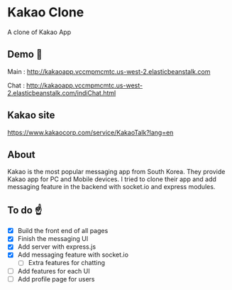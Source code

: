 # Kakao Clone
A clone of Kakao App


## Demo :cake:
Main : http://kakaoapp.vccmpmcmtc.us-west-2.elasticbeanstalk.com

Chat : http://kakaoapp.vccmpmcmtc.us-west-2.elasticbeanstalk.com/indiChat.html


## Kakao site
https://www.kakaocorp.com/service/KakaoTalk?lang=en


## About
Kakao is the most popular messaging app from South Korea.
They provide Kakao app for PC and Mobile devices. I tried to clone their app and add messaging feature in the backend with socket.io and express modules.


## To do :point_up:
- [x] Build the front end of all pages
- [x] Finish the messaging UI
- [x] Add server with express.js
- [x] Add messaging feature with socket.io
  - [ ] Extra features for chatting
- [ ] Add features for each UI
- [ ] Add profile page for users
